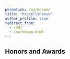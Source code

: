 ```yaml
---
permalink: /markdown/
title: "Miscellaneous"
author_profile: true
redirect_from: 
  - /md/
  - /markdown.html
---
```


## Honors and Awards 
